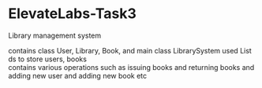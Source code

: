 # ElevateLabs-Task3
Library management system

contains class User, Library, Book, and main class LibrarySystem 
used List ds to store users, books  
contains various operations such as issuing books and returning books and adding new user and adding new book etc
